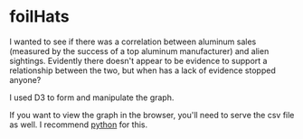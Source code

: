 foilHats
========

I wanted to see if there was a correlation between aluminum sales (measured by the success of a top aluminum manufacturer) and alien sightings. Evidently there doesn't appear to be evidence to support a relationship between the two, but when has a lack of evidence stopped anyone?

I used D3 to form and manipulate the graph. 

If you want to view the graph in the browser, you'll need to serve the csv file as well. I recommend <a href="http://www.linuxjournal.com/content/tech-tip-really-simple-http-server-python">python</a> for this. 
